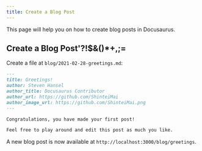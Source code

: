 ```yaml
---
title: Create a Blog Post
---
```


This page will help you on how to create blog posts in Docusaurus.

## Create a Blog Post'?!$&()*+,;=

Create a file at `blog/2021-02-28-greetings.md`:

```md title="blog/2021-02-28-greetings.md"
---
title: Greetings!
author: Steven Hansel
author_title: Docusaurus Contributor
author_url: https://github.com/ShinteiMai
author_image_url: https://github.com/ShinteiMai.png
---

Congratulations, you have made your first post!

Feel free to play around and edit this post as much you like.
```

A new blog post is now available at `http://localhost:3000/blog/greetings`.
